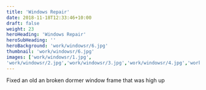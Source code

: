 ```yaml
---
title: 'Windows Repair'
date: 2018-11-18T12:33:46+10:00
draft: false
weight: 23
heroHeading: 'Windows Repair'
heroSubHeading: ''
heroBackground: 'work/windowsr/6.jpg'
thumbnail: 'work/windowsr/6.jpg'
images: ['work/windowsr/1.jpg', 
'work/windowsr/2.jpg','work/windowsr/3.jpg','work/windowsr/4.jpg','work/windowsr/5.jpg','work/windowsr/6.jpg']
---
```


Fixed an old an broken dormer window frame that was high up                                         
